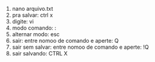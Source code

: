 1. nano arquivo.txt
2. pra salvar: ctrl x
3. digite: vi
4. modo comando: :
5. alternar modo: esc
6. sair: entre nomoo de comando e aperte: Q
7. sair sem salvar: entre nomoo de comando e aperte: !Q
8. sair salvando: CTRL X